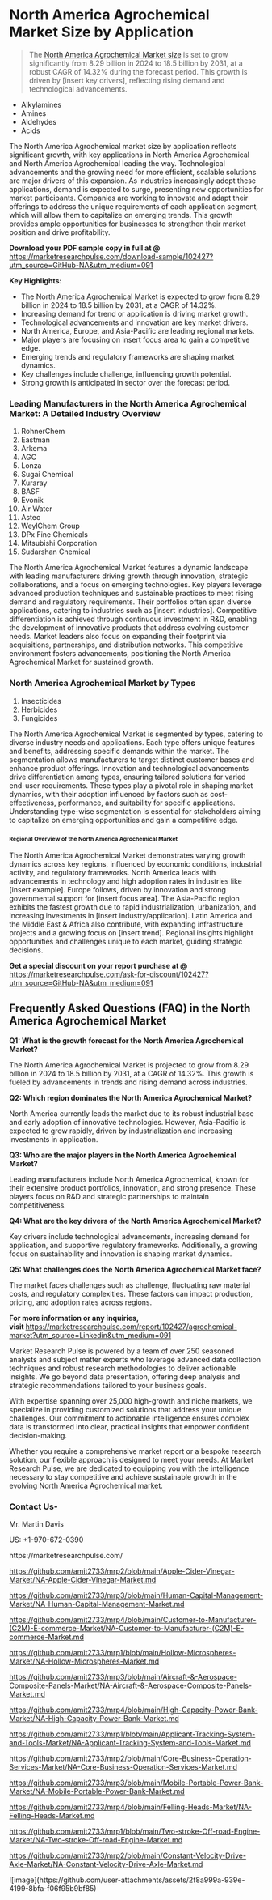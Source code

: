 <h1>North America Agrochemical Market&nbsp;Size by Application</h1><blockquote><p>The <a href="https://marketresearchpulse.com/download-sample/102427?utm_source=GitHub-NA&amp;utm_medium=091">North America Agrochemical Market size</a> is set to grow significantly from 8.29 billion in 2024 to 18.5 billion by 2031, at a robust CAGR of 14.32% during the forecast period. This growth is driven by [insert key drivers], reflecting rising demand and technological advancements.</p></blockquote><ul><li>Alkylamines<li> Amines<li> Aldehydes<li> Acids</li></ul><p>The North America Agrochemical market size by application reflects significant growth, with key applications in North America Agrochemical and North America Agrochemical leading the way. Technological advancements and the growing need for more efficient, scalable solutions are major drivers of this expansion. As industries increasingly adopt these applications, demand is expected to surge, presenting new opportunities for market participants. Companies are working to innovate and adapt their offerings to address the unique requirements of each application segment, which will allow them to capitalize on emerging trends. This growth provides ample opportunities for businesses to strengthen their market position and drive profitability.</p><p><strong>Download your PDF sample copy in full at @ </strong><a href="https://marketresearchpulse.com/download-sample/102427?utm_source=GitHub-NA&amp;utm_medium=091">https://marketresearchpulse.com/download-sample/102427?utm_source=GitHub-NA&amp;utm_medium=091</a></p><p><strong>Key Highlights: </strong></p><ul><li>The North America Agrochemical Market is expected to grow from 8.29 billion in 2024 to 18.5 billion by 2031, at a CAGR of 14.32%.</li><li>Increasing demand for trend or application is driving market growth.</li><li>Technological advancements and innovation are key market drivers.</li><li>North America, Europe, and Asia-Pacific are leading regional markets.</li><li>Major players are focusing on insert focus area to gain a competitive edge.</li><li>Emerging trends and regulatory frameworks are shaping market dynamics.</li><li>Key challenges include challenge, influencing growth potential.</li><li>Strong growth is anticipated in sector over the forecast period.</li></ul><h3>Leading Manufacturers in the North America Agrochemical Market: A Detailed Industry Overview</h3><ol><li>RohnerChem</li><li>Eastman</li><li>Arkema</li><li>AGC</li><li>Lonza</li><li>Sugai Chemical</li><li>Kuraray</li><li>BASF</li><li>Evonik</li><li>Air Water</li><li>Astec</li><li>WeylChem Group</li><li>DPx Fine Chemicals</li><li>Mitsubishi Corporation</li><li>Sudarshan Chemical</li></ol><div class="flex max-w-full flex-col flex-grow"><div class="min-h-8 text-message flex w-full flex-col items-end gap-2 whitespace-normal break-words [.text-message+&amp;]:mt-5" dir="auto" data-message-author-role="assistant" data-message-id="fd8432e4-4910-450d-b182-61b7bfb0a01f" data-message-model-slug="gpt-4o"><div class="flex w-full flex-col gap-1 empty:hidden first:pt-[3px]"><div class="markdown prose w-full break-words dark:prose-invert light"><p>The North America Agrochemical Market features a dynamic landscape with leading manufacturers driving growth through innovation, strategic collaborations, and a focus on emerging technologies. Key players leverage advanced production techniques and sustainable practices to meet rising demand and regulatory requirements. Their portfolios often span diverse applications, catering to industries such as [insert industries]. Competitive differentiation is achieved through continuous investment in R&amp;D, enabling the development of innovative products that address evolving customer needs. Market leaders also focus on expanding their footprint via acquisitions, partnerships, and distribution networks. This competitive environment fosters advancements, positioning the North America Agrochemical Market for sustained growth.</p></div></div></div></div><h3>North America Agrochemical Market by Types</h3><ol><li>Insecticides<li> Herbicides<li> Fungicides</li></ol><div class="flex max-w-full flex-col flex-grow"><div class="min-h-8 text-message flex w-full flex-col items-end gap-2 whitespace-normal break-words [.text-message+&amp;]:mt-5" dir="auto" data-message-author-role="assistant" data-message-id="084470be-0bb7-4664-bddf-5156b4f41249" data-message-model-slug="gpt-4o-mini"><div class="flex w-full flex-col gap-1 empty:hidden first:pt-[3px]"><div class="markdown prose w-full break-words dark:prose-invert light"><p>The North America Agrochemical Market is segmented by types, catering to diverse industry needs and applications. Each type offers unique features and benefits, addressing specific demands within the market. The segmentation allows manufacturers to target distinct customer bases and enhance product offerings. Innovation and technological advancements drive differentiation among types, ensuring tailored solutions for varied end-user requirements. These types play a pivotal role in shaping market dynamics, with their adoption influenced by factors such as cost-effectiveness, performance, and suitability for specific applications. Understanding type-wise segmentation is essential for stakeholders aiming to capitalize on emerging opportunities and gain a competitive edge.</p></div></div></div></div><h3><span style="font-size: 11px;">Regional Overview of the North America Agrochemical Market</span></h3><div class="flex max-w-full flex-col flex-grow"><div class="min-h-8 text-message flex w-full flex-col items-end gap-2 whitespace-normal break-words [.text-message+&amp;]:mt-5" dir="auto" data-message-author-role="assistant" data-message-id="e9038762-ce64-4e30-91c9-9bd413514231" data-message-model-slug="gpt-4o-mini"><div class="flex w-full flex-col gap-1 empty:hidden first:pt-[3px]"><div class="markdown prose w-full break-words dark:prose-invert light"><p>The North America Agrochemical Market demonstrates varying growth dynamics across key regions, influenced by economic conditions, industrial activity, and regulatory frameworks. North America leads with advancements in technology and high adoption rates in industries like [insert example]. Europe follows, driven by innovation and strong governmental support for [insert focus area]. The Asia-Pacific region exhibits the fastest growth due to rapid industrialization, urbanization, and increasing investments in [insert industry/application]. Latin America and the Middle East &amp; Africa also contribute, with expanding infrastructure projects and a growing focus on [insert trend]. Regional insights highlight opportunities and challenges unique to each market, guiding strategic decisions.</p></div></div></div></div><p><strong>Get a special discount on your report purchase at @ </strong><a href="https://marketresearchpulse.com/ask-for-discount/102427?utm_source=GitHub-NA&amp;utm_medium=091">https://marketresearchpulse.com/ask-for-discount/102427?utm_source=GitHub-NA&amp;utm_medium=091</a></p><h2>Frequently Asked Questions (FAQ) in the North America Agrochemical Market</h2><p><strong>Q1: What is the growth forecast for the North America Agrochemical Market?</strong></p><p>The North America Agrochemical Market is projected to grow from 8.29 billion in 2024 to 18.5 billion by 2031, at a CAGR of 14.32%. This growth is fueled by advancements in trends and rising demand across industries.</p><p><strong>Q2: Which region dominates the North America Agrochemical Market?</strong></p><p>North America currently leads the market due to its robust industrial base and early adoption of innovative technologies. However, Asia-Pacific is expected to grow rapidly, driven by industrialization and increasing investments in application.</p><p><strong>Q3: Who are the major players in the North America Agrochemical Market?</strong></p><p>Leading manufacturers include North America Agrochemical, known for their extensive product portfolios, innovation, and strong presence. These players focus on R&amp;D and strategic partnerships to maintain competitiveness.</p><p><strong>Q4: What are the key drivers of the North America Agrochemical Market?</strong></p><p>Key drivers include technological advancements, increasing demand for application, and supportive regulatory frameworks. Additionally, a growing focus on sustainability and innovation is shaping market dynamics.</p><p><strong>Q5: What challenges does the North America Agrochemical Market face?</strong></p><p>The market faces challenges such as challenge, fluctuating raw material costs, and regulatory complexities. These factors can impact production, pricing, and adoption rates across regions.</p><p><strong>For more information or any inquiries, visit&nbsp;</strong><a href="https://marketresearchpulse.com/report/102427/agrochemical-market?utm_source=Linkedin&utm_medium=091">https://marketresearchpulse.com/report/102427/agrochemical-market?utm_source=Linkedin&utm_medium=091</a></p><p>Market Research Pulse is powered by a team of over 250 seasoned analysts and subject matter experts who leverage advanced data collection techniques and robust research methodologies to deliver actionable insights. We go beyond data presentation, offering deep analysis and strategic recommendations tailored to your business goals.</p><p>With expertise spanning over 25,000 high-growth and niche markets, we specialize in providing customized solutions that address your unique challenges. Our commitment to actionable intelligence ensures complex data is transformed into clear, practical insights that empower confident decision-making.</p><p>Whether you require a comprehensive market report or a bespoke research solution, our flexible approach is designed to meet your needs. At Market Research Pulse, we are dedicated to equipping you with the intelligence necessary to stay competitive and achieve sustainable growth in the evolving North America Agrochemical market.</p><h3><strong>Contact Us-</strong></h3><p>Mr. Martin Davis</p><p>US: +1-970-672-0390</p><p>https://marketresearchpulse.com/</p><p><a href="https://github.com/amit2733/mrp2/blob/main/Apple-Cider-Vinegar-Market/NA-Apple-Cider-Vinegar-Market.md">https://github.com/amit2733/mrp2/blob/main/Apple-Cider-Vinegar-Market/NA-Apple-Cider-Vinegar-Market.md</a></p><p><a href="https://github.com/amit2733/mrp3/blob/main/Human-Capital-Management-Market/NA-Human-Capital-Management-Market.md">https://github.com/amit2733/mrp3/blob/main/Human-Capital-Management-Market/NA-Human-Capital-Management-Market.md</a></p><p><a href="https://github.com/amit2733/mrp4/blob/main/Customer-to-Manufacturer-(C2M)-E-commerce-Market/NA-Customer-to-Manufacturer-(C2M)-E-commerce-Market.md">https://github.com/amit2733/mrp4/blob/main/Customer-to-Manufacturer-(C2M)-E-commerce-Market/NA-Customer-to-Manufacturer-(C2M)-E-commerce-Market.md</a></p><p><a href="https://github.com/amit2733/mrp1/blob/main/Hollow-Microspheres-Market/NA-Hollow-Microspheres-Market.md">https://github.com/amit2733/mrp1/blob/main/Hollow-Microspheres-Market/NA-Hollow-Microspheres-Market.md</a></p><p><a href="https://github.com/amit2733/mrp3/blob/main/Aircraft-&-Aerospace-Composite-Panels-Market/NA-Aircraft-&-Aerospace-Composite-Panels-Market.md">https://github.com/amit2733/mrp3/blob/main/Aircraft-&-Aerospace-Composite-Panels-Market/NA-Aircraft-&-Aerospace-Composite-Panels-Market.md</a></p><p><a href="https://github.com/amit2733/mrp4/blob/main/High-Capacity-Power-Bank-Market/NA-High-Capacity-Power-Bank-Market.md">https://github.com/amit2733/mrp4/blob/main/High-Capacity-Power-Bank-Market/NA-High-Capacity-Power-Bank-Market.md</a></p><p><a href="https://github.com/amit2733/mrp1/blob/main/Applicant-Tracking-System-and-Tools-Market/NA-Applicant-Tracking-System-and-Tools-Market.md">https://github.com/amit2733/mrp1/blob/main/Applicant-Tracking-System-and-Tools-Market/NA-Applicant-Tracking-System-and-Tools-Market.md</a></p><p><a href="https://github.com/amit2733/mrp2/blob/main/Core-Business-Operation-Services-Market/NA-Core-Business-Operation-Services-Market.md">https://github.com/amit2733/mrp2/blob/main/Core-Business-Operation-Services-Market/NA-Core-Business-Operation-Services-Market.md</a></p><p><a href="https://github.com/amit2733/mrp3/blob/main/Mobile-Portable-Power-Bank-Market/NA-Mobile-Portable-Power-Bank-Market.md">https://github.com/amit2733/mrp3/blob/main/Mobile-Portable-Power-Bank-Market/NA-Mobile-Portable-Power-Bank-Market.md</a></p><p><a href="https://github.com/amit2733/mrp4/blob/main/Felling-Heads-Market/NA-Felling-Heads-Market.md">https://github.com/amit2733/mrp4/blob/main/Felling-Heads-Market/NA-Felling-Heads-Market.md</a></p><p><a href="https://github.com/amit2733/mrp1/blob/main/Two-stroke-Off-road-Engine-Market/NA-Two-stroke-Off-road-Engine-Market.md">https://github.com/amit2733/mrp1/blob/main/Two-stroke-Off-road-Engine-Market/NA-Two-stroke-Off-road-Engine-Market.md</a></p><p><a href="https://github.com/amit2733/mrp2/blob/main/Constant-Velocity-Drive-Axle-Market/NA-Constant-Velocity-Drive-Axle-Market.md">https://github.com/amit2733/mrp2/blob/main/Constant-Velocity-Drive-Axle-Market/NA-Constant-Velocity-Drive-Axle-Market.md</a></p>
![image](https://github.com/user-attachments/assets/2f8a999a-939e-4199-8bfa-f06f95b9bf85)
